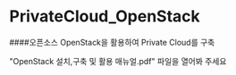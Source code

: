 # PrivateCloud_OpenStack
####오픈소스 OpenStack을 활용하여 Private Cloud를 구축

"OpenStack 설치,구축 및 활용 매뉴얼.pdf" 파일을 열어봐 주세요
